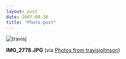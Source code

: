 ```yaml
---
layout: post
date: 2007-08-30
title: "Photo post"
---
```

![travisj](/images/f0595e8a3d27f1d621cb399916ff365571517186d22f7c924ea16ca653bbd125.jpg)

<b>IMG_2778.JPG</b> (via <a href="http://www.flickr.com/photos/travisjohnson/1272945523/">Photos from travisjohnson</a>)